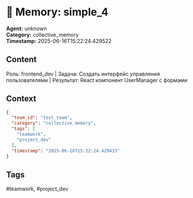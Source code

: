 # 🧠 Memory: simple_4

**Agent:** unknown  
**Category:** collective_memory  
**Timestamp:** 2025-06-16T15:22:24.429522

## Content
Роль: frontend_dev | Задача: Создать интерфейс управления пользователями | Результат: React компонент UserManager с формами

## Context
```json
{
  "team_id": "test_team",
  "category": "collective_memory",
  "tags": [
    "teamwork",
    "project_dev"
  ],
  "timestamp": "2025-06-16T15:22:24.429433"
}
```

## Tags
#teamwork, #project_dev
